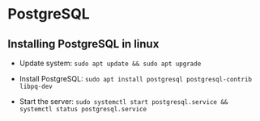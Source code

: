 # PostgreSQL

## Installing PostgreSQL in linux
* Update system: `sudo apt update && sudo apt upgrade`

* Install PostgreSQL: `sudo apt install postgresql postgresql-contrib libpq-dev`
* Start the server: `sudo systemctl start postgresql.service && systemctl status postgresql.service`